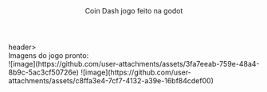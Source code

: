 <header>Coin Dash jogo feito na godot</header>header><br>
Imagens do jogo pronto:<br>
![image](https://github.com/user-attachments/assets/3fa7eeab-759e-48a4-8b9c-5ac3cf50726e) ![image](https://github.com/user-attachments/assets/c8ffa3e4-7cf7-4132-a39e-16bf84cdef00)
